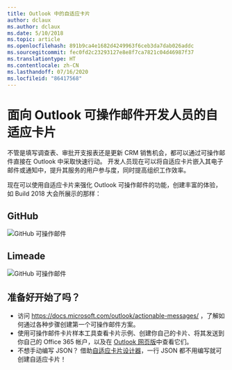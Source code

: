 ```yaml
---
title: Outlook 中的自适应卡片
author: dclaux
ms.author: dclaux
ms.date: 5/10/2018
ms.topic: article
ms.openlocfilehash: 891b9ca4e1682d4249963f6ceb3da7dab026addc
ms.sourcegitcommit: fec0fd2c23293127e8e8f7ca7821c04d46987f37
ms.translationtype: HT
ms.contentlocale: zh-CN
ms.lasthandoff: 07/16/2020
ms.locfileid: "86417568"
---
```

# <a name="adaptive-cards-for-outlook-actionable-message-developers"></a>面向 Outlook 可操作邮件开发人员的自适应卡片

不管是填写调查表、审批开支报表还是更新 CRM 销售机会，都可以通过可操作邮件直接在 Outlook 中采取快速行动。 开发人员现在可以将自适应卡片嵌入其电子邮件或通知中，提升其服务的用户参与度，同时提高组织工作效率。

现在可以使用自适应卡片来强化 Outlook 可操作邮件的功能，创建丰富的体验，如 Build 2018 大会所展示的那样：

## <a name="github"></a>GitHub
![GitHub 可操作邮件](media/outlook/GitHub.png)

## <a name="limeade"></a>Limeade
![GitHub 可操作邮件](media/outlook/Limeade.jpg)


## <a name="ready-to-start"></a>准备好开始了吗？

- 访问 https://docs.microsoft.com/outlook/actionable-messages/ ，了解如何通过各种步骤创建第一个可操作邮件方案。
- 使用可操作邮件卡片样本工具查看卡片示例、创建你自己的卡片、将其发送到你自己的 Office 365 帐户，以及在 [Outlook 网页版](https://outlook.office.com)中查看它们。
- 不想手动编写 JSON？ 借助[自适应卡片设计器](https://adaptivecards.io/designer/)，一行 JSON 都不用编写就可创建自适应卡片！
